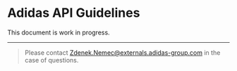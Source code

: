 # Adidas API Guidelines

This document is work in progress.

---

> Please contact <Zdenek.Nemec@externals.adidas-group.com> in the case of questions.
